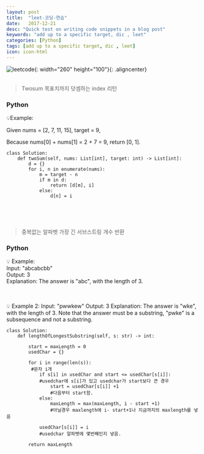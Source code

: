 ```yaml
---
layout: post
title:  "leet-코딩-연습"
date:   2017-12-21
desc: "Quick test on writing code snippets in a blog post"
keywords: "add up to a specific target, dic , leet"
categories: [Python]
tags: [add up to a specific target, dic , leet]
icon: icon-html
---
```


![leetcode](https://user-images.githubusercontent.com/48639285/88495650-85fb5680-cff5-11ea-8a30-fcc2c91ee0c9.png){: width="260" height="100"}{: .aligncenter}
<br>
<br>
> Twosum 목표치까지 덧셈하는 index 리턴

### Python

💡Example:

Given nums = [2, 7, 11, 15], target = 9,

Because nums[0] + nums[1] = 2 + 7 = 9,
return [0, 1].   

```
class Solution:
    def twoSum(self, nums: List[int], target: int) -> List[int]:
        d = {}
        for i, n in enumerate(nums):
            m = target - n
            if m in d:
                return [d[m], i]
            else:
                d[n] = i
                
```                

<br>                     
<br>    
              

> 중복없는 알파벳 가장 긴 서브스트링 개수 반환

### Python

💡 Example:     
 Input: "abcabcbb"   
 Output: 3     
 Explanation: The answer is "abc", with the length of 3.      

<br>
<br>
💡 Example 2:     
Input: "pwwkew"        
Output: 3         
Explanation: The answer is "wke", with the length of 3.       
              Note that the answer must be a substring, "pwke" is a subsequence and not a substring.  

<br>


```
class Solution:
    def lengthOfLongestSubstring(self, s: str) -> int:
        
        start = maxLength = 0
        usedChar = {}
        
        for i in range(len(s)): 
         #문자 i개
            if s[i] in usedChar and start <= usedChar[s[i]]: 
            #usedchar에 s[i]가 있고 usedchar가 start보다 큰 경우
                start = usedChar[s[i]] +1  
                #다음부터 start함.
            else:
                maxLength = max(maxLength, i - start +1)  
                #아닐경우 maxlength에 i- start+1나 지금까지의 maxlength를 넣음

            usedChar[s[i]] = i 
            #usedchar 알파벳에 몇번째인지 넣음.

        return maxLength
    
    


```
